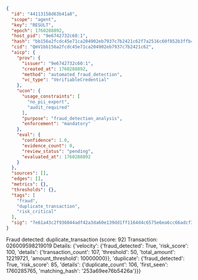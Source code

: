 ```json
{
  "id": "44113158d63b41a8",
  "scope": "agent",
  "key": "RESULT",
  "epoch": 1760288892,
  "host_pid": "9e6742732c60:1",
  "hash": "bb156a2fcdc45e71ca204902eb7937c7b2421c62f7a2516c60f852b3ffb4bee5",
  "cid": "QmV1bb156a2fcdc45e71ca204902eb7937c7b2421c62",
  "aicp": {
    "prov": {
      "issuer": "9e6742732c60:1",
      "created_at": 1760288892,
      "method": "automated_fraud_detection",
      "vc_type": "VerifiableCredential"
    },
    "ucon": {
      "usage_constraints": [
        "no_pii_export",
        "audit_required"
      ],
      "purpose": "fraud_detection_analysis",
      "enforcement": "mandatory"
    },
    "eval": {
      "confidence": 1.0,
      "evidence_count": 0,
      "review_status": "pending",
      "evaluated_at": 1760288892
    }
  },
  "sources": [],
  "edges": [],
  "metrics": {},
  "thresholds": {},
  "tags": [
    "fraud",
    "duplicate_transaction",
    "risk_critical"
  ],
  "sig": "7e61a43c2f936044adf42a3da60e139dd1ff1164d4c6575e6ea6cc66adcf3926"
}
```

Fraud detected: duplicate_transaction (score: 92)
Transaction: 026009598219019
Details: {'velocity': {'fraud_detected': True, 'risk_score': 100, 'details': {'transaction_count': 107, 'threshold': 50, 'total_amount': 12219721, 'amount_threshold': 10000000}}, 'duplicate': {'fraud_detected': True, 'risk_score': 85, 'details': {'duplicate_count': 106, 'first_seen': 1760285765, 'matching_hash': '253a69ee76b5426a'}}}